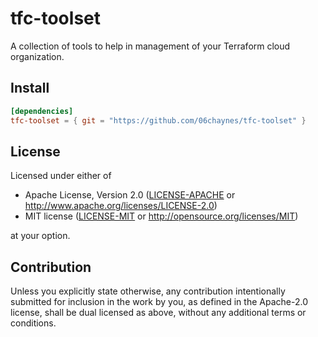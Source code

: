# tfc-toolset

A collection of tools to help in management of your Terraform cloud organization.

## Install

```toml
[dependencies]
tfc-toolset = { git = "https://github.com/06chaynes/tfc-toolset" }
```

<!-- With [cargo add](https://github.com/killercup/cargo-edit#Installation) installed :

```sh
cargo add tfc-toolset
``` -->

## License

Licensed under either of

- Apache License, Version 2.0
  ([LICENSE-APACHE](https://github.com/06chaynes/http-cache/blob/main/LICENSE-APACHE) or <http://www.apache.org/licenses/LICENSE-2.0>)
- MIT license
  ([LICENSE-MIT](https://github.com/06chaynes/http-cache/blob/main/LICENSE-MIT) or <http://opensource.org/licenses/MIT>)

at your option.

## Contribution

Unless you explicitly state otherwise, any contribution intentionally submitted
for inclusion in the work by you, as defined in the Apache-2.0 license, shall be
dual licensed as above, without any additional terms or conditions.

